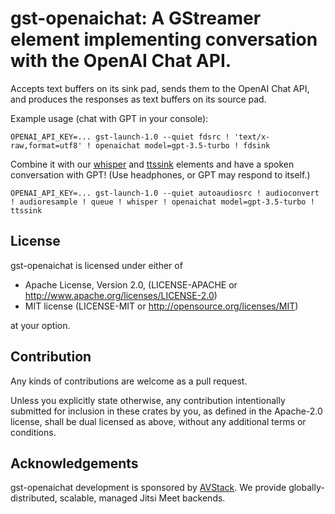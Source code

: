 # gst-openaichat: A GStreamer element implementing conversation with the OpenAI Chat API.

Accepts text buffers on its sink pad, sends them to the OpenAI Chat API, and produces the responses as text buffers on its source pad.

Example usage (chat with GPT in your console):

```
OPENAI_API_KEY=... gst-launch-1.0 --quiet fdsrc ! 'text/x-raw,format=utf8' ! openaichat model=gpt-3.5-turbo ! fdsink
```

Combine it with our [whisper](https://github.com/avstack/gst-whisper) and [ttssink](https://github.com/avstack/gst-ttssink) elements and have a spoken conversation with GPT! (Use headphones, or GPT may respond to itself.)

```
OPENAI_API_KEY=... gst-launch-1.0 --quiet autoaudiosrc ! audioconvert ! audioresample ! queue ! whisper ! openaichat model=gpt-3.5-turbo ! ttssink
```

## License

gst-openaichat is licensed under either of

* Apache License, Version 2.0, (LICENSE-APACHE or http://www.apache.org/licenses/LICENSE-2.0)
* MIT license (LICENSE-MIT or http://opensource.org/licenses/MIT)

at your option.

## Contribution

Any kinds of contributions are welcome as a pull request.

Unless you explicitly state otherwise, any contribution intentionally submitted for inclusion in these crates by you, as defined in the Apache-2.0 license, shall be dual licensed as above, without any additional terms or conditions.

## Acknowledgements

gst-openaichat development is sponsored by [AVStack](https://avstack.io/). We provide globally-distributed, scalable, managed Jitsi Meet backends.
